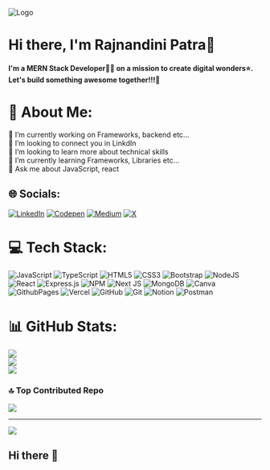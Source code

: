 ![Logo](https://github.com/mycodewolrd/mycodewolrd/assets/127790354/1d6c858c-fda1-488b-9d84-6354d008af84)

# Hi there, I'm Rajnandini Patra👋 
<h4>I'm a MERN Stack Developer👨‍💻 on a mission to create digital wonders⭐.  <br>Let's build something awesome together!!!🚀</h4>


# 💫 About Me:
🔭 I’m currently working on Frameworks, backend etc...<br>👯 I’m looking to connect you in LinkdIn <br>🤝 I’m looking to learn more about technical skills<br>🌱 I’m currently learning Frameworks, Libraries etc...<br>💬 Ask me about JavaScript, react


## 🌐 Socials:
[![LinkedIn](https://img.shields.io/badge/LinkedIn-%230077B5.svg?logo=linkedin&logoColor=white)](https://linkedin.com/in/rajnandinipatra2003) [![Codepen](https://img.shields.io/badge/Codepen-000000?style=for-the-badge&logo=codepen&logoColor=white)](https://codepen.io/Rajnandini-Patra)  [![Medium](https://img.shields.io/badge/Medium-12100E?logo=medium&logoColor=white)](https://medium.com/@@rajnandinipatra2003) [![X](https://img.shields.io/badge/X-black.svg?logo=X&logoColor=white)](https://x.com/rjpatra2003) 

# 💻 Tech Stack:
![JavaScript](https://img.shields.io/badge/javascript-%23323330.svg?style=flat&logo=javascript&logoColor=%23F7DF1E) ![TypeScript](https://img.shields.io/badge/typescript-%23007ACC.svg?style=flat&logo=typescript&logoColor=white) ![HTML5](https://img.shields.io/badge/html5-%23E34F26.svg?style=flat&logo=html5&logoColor=white) ![CSS3](https://img.shields.io/badge/css3-%231572B6.svg?style=flat&logo=css3&logoColor=white) ![Bootstrap](https://img.shields.io/badge/bootstrap-%238511FA.svg?style=flat&logo=bootstrap&logoColor=white)  ![NodeJS](https://img.shields.io/badge/node.js-6DA55F?style=flat&logo=node.js&logoColor=white) ![React](https://img.shields.io/badge/react-%2320232a.svg?style=flat&logo=react&logoColor=%2361DAFB) ![Express.js](https://img.shields.io/badge/express.js-%23404d59.svg?style=flat&logo=express&logoColor=%2361DAFB) ![NPM](https://img.shields.io/badge/NPM-%23CB3837.svg?style=flat&logo=npm&logoColor=white) ![Next JS](https://img.shields.io/badge/Next-black?style=flat&logo=next.js&logoColor=white) ![MongoDB](https://img.shields.io/badge/MongoDB-%234ea94b.svg?style=flat&logo=mongodb&logoColor=white) ![Canva](https://img.shields.io/badge/Canva-%2300C4CC.svg?style=flat&logo=Canva&logoColor=white) ![GithubPages](https://img.shields.io/badge/github%20pages-121013?style=flat&logo=github&logoColor=white) ![Vercel](https://img.shields.io/badge/vercel-%23000000.svg?style=flat&logo=vercel&logoColor=white)  ![GitHub](https://img.shields.io/badge/github-%23121011.svg?style=flat&logo=github&logoColor=white) ![Git](https://img.shields.io/badge/git-%23F05033.svg?style=flat&logo=git&logoColor=white) ![Notion](https://img.shields.io/badge/Notion-%23000000.svg?style=flat&logo=notion&logoColor=white) ![Postman](https://img.shields.io/badge/Postman-FF6C37?style=flat&logo=postman&logoColor=white)
# 📊 GitHub Stats:
![](https://github-readme-stats.vercel.app/api?username=mycodewolrd&theme=highcontrast&hide_border=false&include_all_commits=false&count_private=false)<br/>
![](https://github-readme-streak-stats.herokuapp.com/?user=mycodewolrd&theme=highcontrast&hide_border=false)<br/>
![](https://github-readme-stats.vercel.app/api/top-langs/?username=mycodewolrd&theme=highcontrast&hide_border=false&include_all_commits=false&count_private=false&layout=compact)

### 🔝 Top Contributed Repo
![](https://github-contributor-stats.vercel.app/api?username=mycodewolrd&limit=5&theme=highcontrast&combine_all_yearly_contributions=true)

---
[![](https://visitcount.itsvg.in/api?id=mycodewolrd&icon=0&color=1)](https://visitcount.itsvg.in)

## Hi there 👋

<!--
**mycodewolrd/mycodewolrd** is a ✨ _special_ ✨ repository because its `README.md` (this file) appears on your GitHub profile.

Here are some ideas to get you started:

- 🔭 I’m currently working on ...
- 🌱 I’m currently learning ...
- 👯 I’m looking to collaborate on ...
- 🤔 I’m looking for help with ...
- 💬 Ask me about ...
- 📫 How to reach me: ...
- 😄 Pronouns: ...
- ⚡ Fun fact: ...
-->
